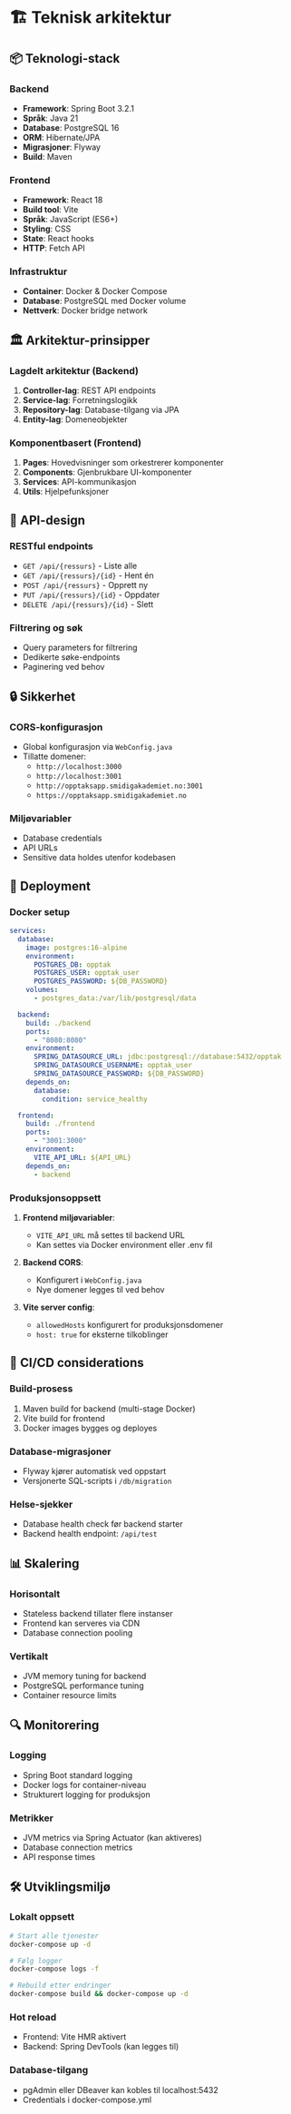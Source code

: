 # 🏗️ Teknisk arkitektur

## 📦 Teknologi-stack

### Backend
- **Framework**: Spring Boot 3.2.1
- **Språk**: Java 21
- **Database**: PostgreSQL 16
- **ORM**: Hibernate/JPA
- **Migrasjoner**: Flyway
- **Build**: Maven

### Frontend
- **Framework**: React 18
- **Build tool**: Vite
- **Språk**: JavaScript (ES6+)
- **Styling**: CSS
- **State**: React hooks
- **HTTP**: Fetch API

### Infrastruktur
- **Container**: Docker & Docker Compose
- **Database**: PostgreSQL med Docker volume
- **Nettverk**: Docker bridge network

## 🏛️ Arkitektur-prinsipper

### Lagdelt arkitektur (Backend)
1. **Controller-lag**: REST API endpoints
2. **Service-lag**: Forretningslogikk
3. **Repository-lag**: Database-tilgang via JPA
4. **Entity-lag**: Domeneobjekter

### Komponentbasert (Frontend)
1. **Pages**: Hovedvisninger som orkestrerer komponenter
2. **Components**: Gjenbrukbare UI-komponenter
3. **Services**: API-kommunikasjon
4. **Utils**: Hjelpefunksjoner

## 🔌 API-design

### RESTful endpoints
- `GET /api/{ressurs}` - Liste alle
- `GET /api/{ressurs}/{id}` - Hent én
- `POST /api/{ressurs}` - Opprett ny
- `PUT /api/{ressurs}/{id}` - Oppdater
- `DELETE /api/{ressurs}/{id}` - Slett

### Filtrering og søk
- Query parameters for filtrering
- Dedikerte søke-endpoints
- Paginering ved behov

## 🔒 Sikkerhet

### CORS-konfigurasjon
- Global konfigurasjon via `WebConfig.java`
- Tillatte domener:
  - `http://localhost:3000`
  - `http://localhost:3001`
  - `http://opptaksapp.smidigakademiet.no:3001`
  - `https://opptaksapp.smidigakademiet.no`

### Miljøvariabler
- Database credentials
- API URLs
- Sensitive data holdes utenfor kodebasen

## 🚀 Deployment

### Docker setup
```yaml
services:
  database:
    image: postgres:16-alpine
    environment:
      POSTGRES_DB: opptak
      POSTGRES_USER: opptak_user
      POSTGRES_PASSWORD: ${DB_PASSWORD}
    volumes:
      - postgres_data:/var/lib/postgresql/data

  backend:
    build: ./backend
    ports:
      - "8080:8080"
    environment:
      SPRING_DATASOURCE_URL: jdbc:postgresql://database:5432/opptak
      SPRING_DATASOURCE_USERNAME: opptak_user
      SPRING_DATASOURCE_PASSWORD: ${DB_PASSWORD}
    depends_on:
      database:
        condition: service_healthy

  frontend:
    build: ./frontend
    ports:
      - "3001:3000"
    environment:
      VITE_API_URL: ${API_URL}
    depends_on:
      - backend
```

### Produksjonsoppsett
1. **Frontend miljøvariabler**:
   - `VITE_API_URL` må settes til backend URL
   - Kan settes via Docker environment eller .env fil

2. **Backend CORS**:
   - Konfigurert i `WebConfig.java`
   - Nye domener legges til ved behov

3. **Vite server config**:
   - `allowedHosts` konfigurert for produksjonsdomener
   - `host: true` for eksterne tilkoblinger

## 🔄 CI/CD considerations

### Build-prosess
1. Maven build for backend (multi-stage Docker)
2. Vite build for frontend
3. Docker images bygges og deployes

### Database-migrasjoner
- Flyway kjører automatisk ved oppstart
- Versjonerte SQL-scripts i `/db/migration`

### Helse-sjekker
- Database health check før backend starter
- Backend health endpoint: `/api/test`

## 📊 Skalering

### Horisontalt
- Stateless backend tillater flere instanser
- Frontend kan serveres via CDN
- Database connection pooling

### Vertikalt
- JVM memory tuning for backend
- PostgreSQL performance tuning
- Container resource limits

## 🔍 Monitorering

### Logging
- Spring Boot standard logging
- Docker logs for container-niveau
- Strukturert logging for produksjon

### Metrikker
- JVM metrics via Spring Actuator (kan aktiveres)
- Database connection metrics
- API response times

## 🛠️ Utviklingsmiljø

### Lokalt oppsett
```bash
# Start alle tjenester
docker-compose up -d

# Følg logger
docker-compose logs -f

# Rebuild etter endringer
docker-compose build && docker-compose up -d
```

### Hot reload
- Frontend: Vite HMR aktivert
- Backend: Spring DevTools (kan legges til)

### Database-tilgang
- pgAdmin eller DBeaver kan kobles til localhost:5432
- Credentials i docker-compose.yml